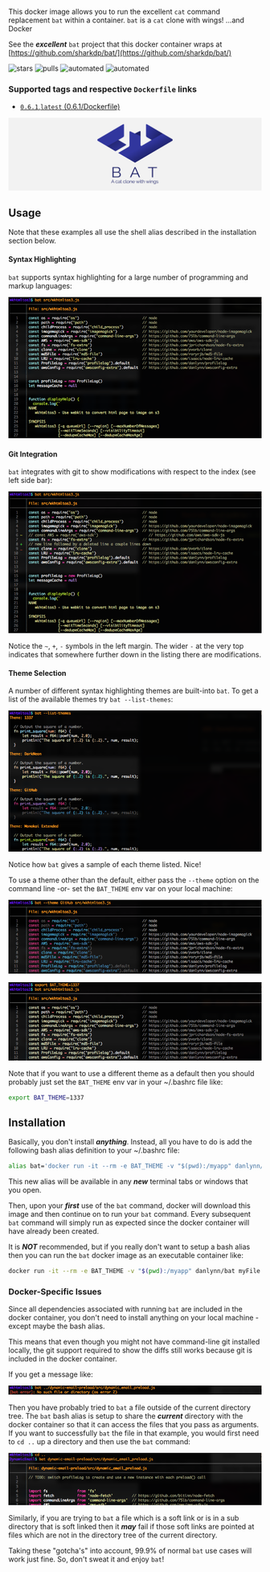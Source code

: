 This docker image allows you to run the excellent `cat` command replacement `bat` within a container.  `bat` is a `cat` clone with wings! ...and Docker

See the __*excellent*__ `bat` project that this docker container wraps at [https://github.com/sharkdp/bat/](https://github.com/sharkdp/bat/)

![stars](https://img.shields.io/docker/stars/danlynn/bat.svg) ![pulls](https://img.shields.io/docker/pulls/danlynn/bat.svg) ![automated](https://img.shields.io/docker/automated/danlynn/bat.svg) ![automated](https://img.shields.io/docker/build/danlynn/bat.svg)

### Supported tags and respective `Dockerfile` links

+ [`0.6.1`,`latest` (0.6.1/Dockerfile)](https://github.com/danlynn/bat/blob/0.6.1/Dockerfile)

![bat logo](https://raw.githubusercontent.com/danlynn/bat/master/README_assets/bat_logo_header.svg?sanitize=true)

## Usage

Note that these examples all use the shell alias described in the installation section below.

#### Syntax Highlighting

`bat` supports syntax highlighting for a large number of programming and markup languages:

![Syntax Highlighting Example](https://raw.githubusercontent.com/danlynn/bat/master/README_assets/syntax_highlighting.png)

#### Git Integration

`bat` integrates with git to show modifications with respect to the index (see left side bar):

![Git Integration Example](https://raw.githubusercontent.com/danlynn/bat/master/README_assets/git_integration.png)

Notice the `~`, `+`, `-` symbols in the left margin.  The wider `-` at the very top indicates that somewhere further down in the listing there are modifications.

#### Theme Selection

A number of different syntax highlighting themes are built-into `bat`.  To get a list of the available themes try `bat --list-themes`:

![List themes](https://raw.githubusercontent.com/danlynn/bat/master/README_assets/list_themes.png)

Notice how `bat` gives a sample of each theme listed. Nice!

To use a theme other than the default, either pass the `--theme` option on the command line -or- set the `BAT_THEME` env var on your local machine:

![Select theme](https://raw.githubusercontent.com/danlynn/bat/master/README_assets/select_theme1.png)

![Select theme](https://raw.githubusercontent.com/danlynn/bat/master/README_assets/select_theme2.png)

Note that if you want to use a different theme as a default then you should probably just set the `BAT_THEME` env var in your ~/.bashrc file like:

```bash
export BAT_THEME=1337
```

## Installation

Basically, you don't install __*anything*__.  Instead, all you have to do is add the following bash alias definition to your ~/.bashrc file:

```bash
alias bat='docker run -it --rm -e BAT_THEME -v "$(pwd):/myapp" danlynn/bat'
```

This new alias will be available in any __*new*__ terminal tabs or windows that you open.

Then, upon your __*first*__ use of the `bat` command, docker will download this image and then continue on to run your `bat` command.  Every subsequent `bat` command will simply run as expected since the docker container will have already been created.

It is __*NOT*__ recommended, but if you really don't want to setup a bash alias then you can run the `bat` docker image as an executable container like:

```bash
docker run -it --rm -e BAT_THEME -v "$(pwd):/myapp" danlynn/bat myFile.js
```

### Docker-Specific Issues

Since all dependencies associated with running `bat` are included in the docker container, you don't need to install anything on your local machine - except maybe the bash alias.

This means that even though you might not have command-line git installed locally, the git support required to show the diffs still works because git is included in the docker container.

If you get a message like:

![Git Integration Example](https://raw.githubusercontent.com/danlynn/bat/master/README_assets/no_such_file.png)

Then you have probably tried to `bat` a file outside of the current directory tree.  The `bat` bash alias is setup to share the __*current*__ directory with the docker container so that it can access the files that you pass as arguments.  If you want to successfully `bat` the file in that example, you would first need to `cd ..` up a directory and then use the `bat` command:

![Git Integration Example](https://raw.githubusercontent.com/danlynn/bat/master/README_assets/dir_tree.png)

Similarly, if you are trying to `bat` a file which is a soft link or is in a sub directory that is soft linked then it __*may*__ fail if those soft links are pointed at files which are not in the directory tree of the current directory.

Taking these "gotcha's" into account, 99.9% of normal `bat` use cases will work just fine.  So, don't sweat it and enjoy `bat`!

